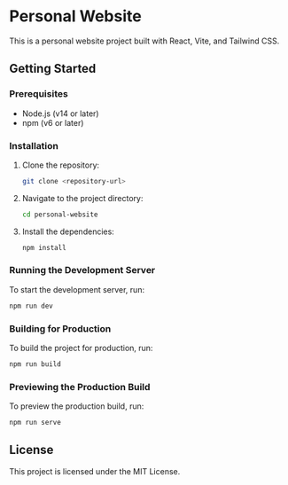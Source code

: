 # Personal Website

This is a personal website project built with React, Vite, and Tailwind CSS.

## Getting Started

### Prerequisites

- Node.js (v14 or later)
- npm (v6 or later)

### Installation

1. Clone the repository:
   ```bash
   git clone <repository-url>
   ```

2. Navigate to the project directory:
   ```bash
   cd personal-website
   ```

3. Install the dependencies:
   ```bash
   npm install
   ```

### Running the Development Server

To start the development server, run:
```bash
npm run dev
```

### Building for Production

To build the project for production, run:
```bash
npm run build
```

### Previewing the Production Build

To preview the production build, run:
```bash
npm run serve
```

## License

This project is licensed under the MIT License. 